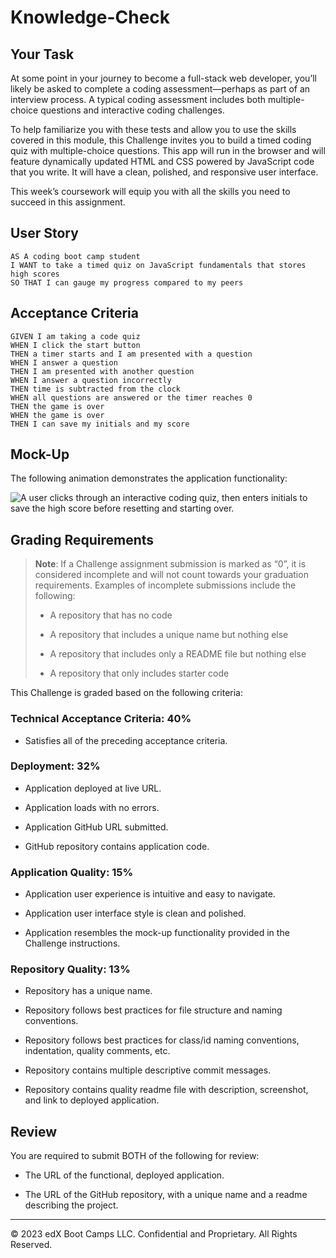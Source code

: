 # Knowledge-Check

## Your Task

At some point in your journey to become a full-stack web developer, you’ll likely be asked to complete a coding assessment&mdash;perhaps as part of an interview process. A typical coding assessment includes both multiple-choice questions and interactive coding challenges. 

To help familiarize you with these tests and allow you to use the skills covered in this module, this Challenge invites you to build a timed coding quiz with multiple-choice questions. This app will run in the browser and will feature dynamically updated HTML and CSS powered by JavaScript code that you write. It will have a clean, polished, and responsive user interface. 

This week’s coursework will equip you with all the skills you need to succeed in this assignment.

## User Story

```
AS A coding boot camp student
I WANT to take a timed quiz on JavaScript fundamentals that stores high scores
SO THAT I can gauge my progress compared to my peers
```

## Acceptance Criteria

```
GIVEN I am taking a code quiz
WHEN I click the start button
THEN a timer starts and I am presented with a question
WHEN I answer a question
THEN I am presented with another question
WHEN I answer a question incorrectly
THEN time is subtracted from the clock
WHEN all questions are answered or the timer reaches 0
THEN the game is over
WHEN the game is over
THEN I can save my initials and my score
```

## Mock-Up

The following animation demonstrates the application functionality:

![A user clicks through an interactive coding quiz, then enters initials to save the high score before resetting and starting over.](./Assets/04-web-apis-homework-demo.gif)

## Grading Requirements

> **Note**: If a Challenge assignment submission is marked as “0”, it is considered incomplete and will not count towards your graduation requirements. Examples of incomplete submissions include the following:
>
> * A repository that has no code
>
> * A repository that includes a unique name but nothing else
>
> * A repository that includes only a README file but nothing else
>
> * A repository that only includes starter code

This Challenge is graded based on the following criteria: 

### Technical Acceptance Criteria: 40%

* Satisfies all of the preceding acceptance criteria.

### Deployment: 32%

* Application deployed at live URL.

* Application loads with no errors.

* Application GitHub URL submitted.

* GitHub repository contains application code.

### Application Quality: 15%

* Application user experience is intuitive and easy to navigate.

* Application user interface style is clean and polished.

* Application resembles the mock-up functionality provided in the Challenge instructions.

### Repository Quality: 13%

* Repository has a unique name.

* Repository follows best practices for file structure and naming conventions.

* Repository follows best practices for class/id naming conventions, indentation, quality comments, etc.

* Repository contains multiple descriptive commit messages.

* Repository contains quality readme file with description, screenshot, and link to deployed application.

## Review

You are required to submit BOTH of the following for review:

* The URL of the functional, deployed application.

* The URL of the GitHub repository, with a unique name and a readme describing the project.

---

© 2023 edX Boot Camps LLC. Confidential and Proprietary. All Rights Reserved.
